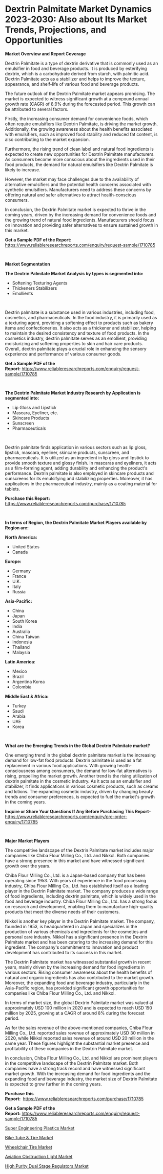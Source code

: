 <p><h1>Dextrin Palmitate Market Dynamics 2023-2030: Also about Its Market Trends, Projections, and Opportunities</h1></p><p><strong>Market Overview and Report Coverage</strong></p>
<p><p>Dextrin Palmitate is a type of dextrin derivative that is commonly used as an emulsifier in food and beverage products. It is produced by esterifying dextrin, which is a carbohydrate derived from starch, with palmitic acid. Dextrin Palmitate acts as a stabilizer and helps to improve the texture, appearance, and shelf-life of various food and beverage products.</p><p>The future outlook of the Dextrin Palmitate market appears promising. The market is expected to witness significant growth at a compound annual growth rate (CAGR) of 8.9% during the forecasted period. This growth can be attributed to several factors.</p><p>Firstly, the increasing consumer demand for convenience foods, which often require emulsifiers like Dextrin Palmitate, is driving the market growth. Additionally, the growing awareness about the health benefits associated with emulsifiers, such as improved food stability and reduced fat content, is also contributing to the market expansion.</p><p>Furthermore, the rising trend of clean label and natural food ingredients is expected to create new opportunities for Dextrin Palmitate manufacturers. As consumers become more conscious about the ingredients used in their food products, the demand for natural emulsifiers like Dextrin Palmitate is likely to increase.</p><p>However, the market may face challenges due to the availability of alternative emulsifiers and the potential health concerns associated with synthetic emulsifiers. Manufacturers need to address these concerns by offering natural and safer alternatives to attract health-conscious consumers.</p><p>In conclusion, the Dextrin Palmitate market is expected to thrive in the coming years, driven by the increasing demand for convenience foods and the growing trend of natural food ingredients. Manufacturers should focus on innovation and providing safer alternatives to ensure sustained growth in this market.</p></p>
<p><strong>Get a Sample PDF of the Report:</strong> <a href="https://www.reliableresearchreports.com/enquiry/request-sample/1710785">https://www.reliableresearchreports.com/enquiry/request-sample/1710785</a></p>
<p>&nbsp;</p>
<p><strong>Market Segmentation</strong></p>
<p><strong>The Dextrin Palmitate Market Analysis by types is segmented into:</strong></p>
<p><ul><li>Softening Texturing Agents</li><li>Thickeners Stabilizers</li><li>Emollients</li></ul></p>
<p>&nbsp;</p>
<p><p>Dextrin palmitate is a substance used in various industries, including food, cosmetics, and pharmaceuticals. In the food industry, it is primarily used as a texturing agent, providing a softening effect to products such as bakery items and confectioneries. It also acts as a thickener and stabilizer, helping to maintain the desired consistency and texture of food products. In the cosmetics industry, dextrin palmitate serves as an emollient, providing moisturizing and softening properties to skin and hair care products. Overall, dextrin palmitate plays a crucial role in enhancing the sensory experience and performance of various consumer goods.</p></p>
<p><strong>Get a Sample PDF of the Report:</strong>&nbsp;<a href="https://www.reliableresearchreports.com/enquiry/request-sample/1710785">https://www.reliableresearchreports.com/enquiry/request-sample/1710785</a></p>
<p>&nbsp;</p>
<p><strong>The Dextrin Palmitate Market Industry Research by Application is segmented into:</strong></p>
<p><ul><li>Lip Gloss and Lipstick</li><li>Mascara, Eyeliner, etc.</li><li>Skincare Products</li><li>Sunscreen</li><li>Pharmaceuticals</li></ul></p>
<p>&nbsp;</p>
<p><p>Dextrin palmitate finds application in various sectors such as lip gloss, lipstick, mascara, eyeliner, skincare products, sunscreen, and pharmaceuticals. It is utilized as an ingredient in lip gloss and lipstick to provide smooth texture and glossy finish. In mascaras and eyeliners, it acts as a film-forming agent, adding durability and enhancing the product's performance. Dextrin palmitate is also employed in skincare products and sunscreens for its emulsifying and stabilizing properties. Moreover, it has applications in the pharmaceutical industry, mainly as a coating material for tablets.</p></p>
<p><strong>Purchase this Report:</strong>&nbsp; <a href="https://www.reliableresearchreports.com/purchase/1710785">https://www.reliableresearchreports.com/purchase/1710785</a></p>
<p>&nbsp;</p>
<p><strong>In terms of Region, the Dextrin Palmitate Market Players available by Region are:</strong></p>
<p>
    <p> <strong> North America: </strong>
        <ul>
            <li>United States</li>
            <li>Canada</li>
        </ul>
        </p> 
    <p> <strong> Europe: </strong>
        <ul>
            <li>Germany</li>
            <li>France</li>
            <li>U.K.</li>
            <li>Italy</li>
            <li>Russia</li>
        </ul>
        </p> 
    <p> <strong> Asia-Pacific: </strong>
        <ul>
            <li>China</li>
            <li>Japan</li>
            <li>South Korea</li>
            <li>India</li>
            <li>Australia</li>
            <li>China Taiwan</li>
            <li>Indonesia</li>
            <li>Thailand</li>
            <li>Malaysia</li>
        </ul>
        </p> 
    <p> <strong> Latin America: </strong>
        <ul>
            <li>Mexico</li>
            <li>Brazil</li>
            <li>Argentina Korea</li>
            <li>Colombia</li>
        </ul>
        </p> 
    <p> <strong> Middle East & Africa: </strong>
        <ul>
            <li>Turkey</li>
            <li>Saudi</li>
            <li>Arabia</li>
            <li>UAE</li>
            <li>Korea</li>
        </ul>
    </p>
    </p>
<p>&nbsp;</p>
<p><strong>What are the Emerging Trends in the Global Dextrin Palmitate market?</strong></p>
<p><p>One emerging trend in the global dextrin palmitate market is the increasing demand for low-fat food products. Dextrin palmitate is used as a fat replacement in various food applications. With growing health-consciousness among consumers, the demand for low-fat alternatives is rising, propelling the market growth. Another trend is the rising utilization of dextrin palmitate in the cosmetic industry. As it acts as an emulsifier and stabilizer, it finds applications in various cosmetic products, such as creams and lotions. The expanding cosmetic industry, driven by changing beauty trends and consumer preferences, is expected to fuel the market's growth in the coming years.</p></p>
<p><strong>Inquire or Share Your Questions If Any Before Purchasing This Report</strong>- <a href="https://www.reliableresearchreports.com/enquiry/pre-order-enquiry/1710785">https://www.reliableresearchreports.com/enquiry/pre-order-enquiry/1710785</a></p>
<p>&nbsp;</p>
<p><strong>Major Market Players</strong></p>
<p><p>The competitive landscape of the Dextrin Palmitate market includes major companies like Chiba Flour Milling Co., Ltd. and Nikkol. Both companies have a strong presence in this market and have witnessed significant growth over the years.</p><p>Chiba Flour Milling Co., Ltd. is a Japan-based company that has been operating since 1953. With years of experience in the food processing industry, Chiba Flour Milling Co., Ltd. has established itself as a leading player in the Dextrin Palmitate market. The company produces a wide range of food ingredients, including dextrin palmitate, which is widely used in the food and beverage industry. Chiba Flour Milling Co., Ltd. has a strong focus on research and development, enabling them to manufacture high-quality products that meet the diverse needs of their customers.</p><p>Nikkol is another key player in the Dextrin Palmitate market. The company, founded in 1953, is headquartered in Japan and specializes in the production of various chemicals and ingredients for the cosmetics and personal care industry. Nikkol has a significant presence in the Dextrin Palmitate market and has been catering to the increasing demand for this ingredient. The company's commitment to innovation and product development has contributed to its success in this market.</p><p>The Dextrin Palmitate market has witnessed substantial growth in recent years, mainly driven by the increasing demand for food ingredients in various sectors. Rising consumer awareness about the health benefits of natural and organic ingredients has also contributed to the market growth. Moreover, the expanding food and beverage industry, particularly in the Asia-Pacific region, has provided significant growth opportunities for companies like Chiba Flour Milling Co., Ltd. and Nikkol.</p><p>In terms of market size, the global Dextrin Palmitate market was valued at approximately USD 100 million in 2020 and is expected to reach USD 150 million by 2025, growing at a CAGR of around 8% during the forecast period.</p><p>As for the sales revenue of the above-mentioned companies, Chiba Flour Milling Co., Ltd. reported sales revenue of approximately USD 30 million in 2020, while Nikkol reported sales revenue of around USD 20 million in the same year. These figures highlight the substantial market presence and profitability of these companies in the Dextrin Palmitate market.</p><p>In conclusion, Chiba Flour Milling Co., Ltd. and Nikkol are prominent players in the competitive landscape of the Dextrin Palmitate market. Both companies have a strong track record and have witnessed significant market growth. With the increasing demand for food ingredients and the expanding food and beverage industry, the market size of Dextrin Palmitate is expected to grow further in the coming years.</p></p>
<p><strong>Purchase this Report:</strong>&nbsp;&nbsp;<a href="https://www.reliableresearchreports.com/purchase/1710785">https://www.reliableresearchreports.com/purchase/1710785</a></p>
<p></p>
<p><strong>Get a Sample PDF of the Report:</strong>&nbsp;<a href="https://www.reliableresearchreports.com/enquiry/request-sample/1710785">https://www.reliableresearchreports.com/enquiry/request-sample/1710785</a></p>
<p><p><a href="https://www.linkedin.com/pulse/super-engineering-plastics-market-share-amp-new-trends-analysis-lr6of/">Super Engineering Plastics Market</a></p><p><a href="https://github.com/FassouRP/Market-Research-Report-List-1/blob/main/bike-tube-tire-market.md">Bike Tube & Tire Market</a></p><p><a href="https://github.com/ashepherd82/Market-Research-Report-List-1/blob/main/wheelchair-tire-market.md">Wheelchair Tire Market</a></p><p><a href="https://medium.com/@noemiharvey05/aviation-obstruction-light-market-outlook-industry-overview-and-forecast-2023-to-2030-56c32210959a">Aviation Obstruction Light Market</a></p><p><a href="https://issuu.com/reportprime-2/docs/high-purity-dual-stage-regulators-market-size-2030?fr=xKAE9_zU1NQ">High Purity Dual Stage Regulators Market</a></p></p>